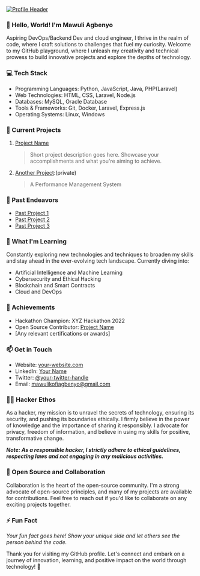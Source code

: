 <!-- Replace the image URL below with your header image -->
[![Profile Header](https://your-image-url.com/your-header-image.png)](https://github.com/mawuli-agbenyo-creator)

### 👋 Hello, World! I'm Mawuli Agbenyo

Aspiring DevOps/Backend Dev and cloud engineer, I thrive in the realm of code, where I craft solutions to challenges that fuel my curiosity. Welcome to my GitHub playground, where I unleash my creativity and technical prowess to build innovative projects and explore the depths of technology.

### 💻 Tech Stack

- Programming Languages: Python, JavaScript, Java, PHP(Laravel)
- Web Technologies: HTML, CSS, Laravel, Node.js
- Databases: MySQL, Oracle Database
- Tools & Frameworks: Git, Docker, Laravel, Express.js
- Operating Systems: Linux, Windows

### 🌱 Current Projects

1. [Project Name](https://github.com/your-username/project-repo)
   > Short project description goes here. Showcase your accomplishments and what you're aiming to achieve.

2. [Another Project](https://github.com/mawuli-agbenyo-creator/PMS):(private)
   > A Performance Management System

### 🚀 Past Endeavors

- [Past Project 1](https://github.com/your-username/past-project-1)
- [Past Project 2](https://github.com/your-username/past-project-2)
- [Past Project 3](https://github.com/your-username/past-project-3)

### 🔭 What I'm Learning

Constantly exploring new technologies and techniques to broaden my skills and stay ahead in the ever-evolving tech landscape. Currently diving into:

- Artificial Intelligence and Machine Learning
- Cybersecurity and Ethical Hacking
- Blockchain and Smart Contracts
- Cloud and DevOps

### 🌟 Achievements

- Hackathon Champion: XYZ Hackathon 2022
- Open Source Contributor: [Project Name](https://github.com/open-source-project)
- [Any relevant certifications or awards]

### 📫 Get in Touch

- Website: [your-website.com](https://your-website.com)
- LinkedIn: [Your Name](https://www.linkedin.com/in/your-username/)
- Twitter: [@your-twitter-handle](https://twitter.com/your-twitter-handle)
- Email: mawulikofiagbenyo@gmail.com

### 🕵️‍♂️ Hacker Ethos

As a hacker, my mission is to unravel the secrets of technology, ensuring its security, and pushing its boundaries ethically. I firmly believe in the power of knowledge and the importance of sharing it responsibly. I advocate for privacy, freedom of information, and believe in using my skills for positive, transformative change.

**_Note: As a responsible hacker, I strictly adhere to ethical guidelines, respecting laws and not engaging in any malicious activities._**

### 📝 Open Source and Collaboration

Collaboration is the heart of the open-source community. I'm a strong advocate of open-source principles, and many of my projects are available for contributions. Feel free to reach out if you'd like to collaborate on any exciting projects together.

### ⚡ Fun Fact

_Your fun fact goes here! Show your unique side and let others see the person behind the code._

Thank you for visiting my GitHub profile. Let's connect and embark on a journey of innovation, learning, and positive impact on the world through technology! 🚀
